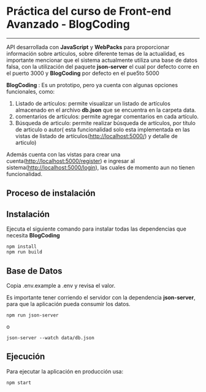# Práctica del curso de Front-end Avanzado - BlogCoding
---

API desarrollada con **JavaScript** y **WebPacks** para proporcionar información sobre artículos, sobre diferente temas de la actualidad, es importante mencionar que el sistema actualmente utiliza una base de datos falsa, con la utilización del paquete **json-server** el cual por defecto corre en el puerto 3000 y **BlogCoding** por defecto en el pue5to 5000

**BlogCoding** : Es un prototipo, pero ya cuenta con algunas opciones funcionales, como:

1. Listado de artículos:  permite visualizar un listado de artículos almacenado en el archivo **db.json** que se encuentra en la carpeta data.
2. comentarios de artículos: permite agregar comentarios en cada artículo.
3. Búsqueda de articulo: permite realizar búsqueda de artículos, por título de articulo o autor( esta funcionalidad solo esta implementada en las vistas de listado de artículos(<http://localhost:5000/>) y detalle de articulo)

Además cuenta con las vistas para crear una cuenta(<http://localhost:5000/register>) e ingresar al sistema(<http://localhost:5000/login>), las cuales de momento aun no tienen funcionalidad.



## Proceso de instalación 

## Instalación
Ejecuta el siguiente comando para instalar todas las dependencias que necesita **BlogCoding**

```shell
npm install
npm run build
```

## Base de Datos

Copia .env.example a .env y revisa el valor.

Es importante tener corriendo el servidor con la dependencia **json-server**, para que la aplicación pueda consumir los datos.

```shell
npm run json-server
```

o

```shell
json-server --watch data/db.json
```

## Ejecución

Para ejecutar la aplicación en producción usa:

```shell
npm start
```